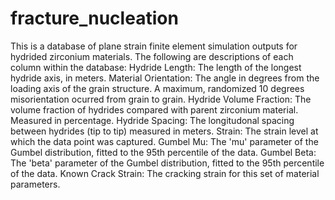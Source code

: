 # fracture_nucleation

This is a database of plane strain finite element simulation outputs for hydrided zirconium materials. The following are descriptions of each column within the database:
Hydride Length: The length of the longest hydride axis, in meters.
Material Orientation: The angle in degrees from the loading axis of the grain structure. A maximum, randomized 10 degrees misorientation ocurred from grain to grain.
Hydride Volume Fraction: The volume fraction of hydrides compared with parent zirconium material. Measured in percentage.
Hydride Spacing: The longitudonal spacing between hydrides (tip to tip) measured in meters.
Strain: The strain level at which the data point was captured.
Gumbel Mu: The 'mu' parameter of the Gumbel distribution, fitted to the 95th percentile of the data.
Gumbel Beta: The 'beta' parameter of the Gumbel distribution, fitted to the 95th percentile of the data.
Known Crack Strain: The cracking strain for this set of material parameters.
